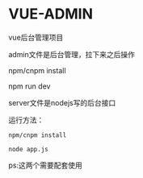 # VUE-ADMIN
vue后台管理项目

admin文件是后台管理，拉下来之后操作

npm/cnpm install

npm run dev

server文件是nodejs写的后台接口

运行方法：

    npm/cnpm install
    
    node app.js
 ps:这两个需要配套使用
